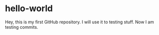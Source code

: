 # hello-world
Hey, this is my first GitHub repository. I will use it to testing stuff.
Now I am testing commits.
